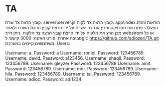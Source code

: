 # TA

קובץ הרצה צד שרת: server\server.js
קובץ הרצה צד לקוח: app\index.html
הוראות הפעלה: פתח את הפרויקט והרץ את צד השרת על ידי הרצת קובץ הרצת השרת ולאחר מכן הרץ את הלקוח על ידי הרצת קובץ הרצה צד הלקוח. ניתן דרך webstrom  או כל סביבה אחרת.
פורט האזנה: 3000
קישור לgit: https://github.com/adiozeri/TA.git 
משתמשים קיימים במערכת:
Users:
 
Username: a. Password: a
Username: roniel. Password: 123456789.
Username: david. Password: a123456.
Username: shaqil. Password: 123456789.
Username: gleyzer Password: 123456789
Username: amit. Password: 123456789.
Username: mor. Password: 123456789.
Username: hila. Password: 123456789.
Username: tal. Password: 123456789.
Username: adioz. Password: adi1234 

